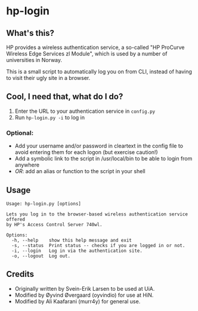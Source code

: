# hp-login

## What's this?

HP provides a wireless authentication service, a so-called "HP ProCurve Wireless Edge Services zl Module", which is used by a number of universities in Norway.

This is a small script to automatically log you on from CLI, instead of having to visit their ugly site in a browser.

## Cool, I need that, what do I do?

1. Enter the URL to your authentication service in `config.py`
2. Run `hp-login.py -i` to log in

### Optional:

* Add your username and/or password in cleartext in the config file to avoid entering them for each logon (but exercise caution!)
* Add a symbolic link to the script in /usr/local/bin to be able to login from anywhere
* *OR*: add an alias or function to the script in your shell

## Usage

    Usage: hp-login.py [options]
    
    Lets you log in to the browser-based wireless authentication service offered
    by HP's Access Control Server 740wl.
    
    Options:
      -h, --help    show this help message and exit
      -s, --status  Print status -- checks if you are logged in or not.
      -i, --login   Log in via the authentication site.
      -o, --logout  Log out.

## Credits

* Originally written by Svein-Erik Larsen to be used at UiA.
* Modified by Øyvind Øvergaard (oyvindio) for use at HiN.
* Modified by Ali Kaafarani (murr4y) for general use.


